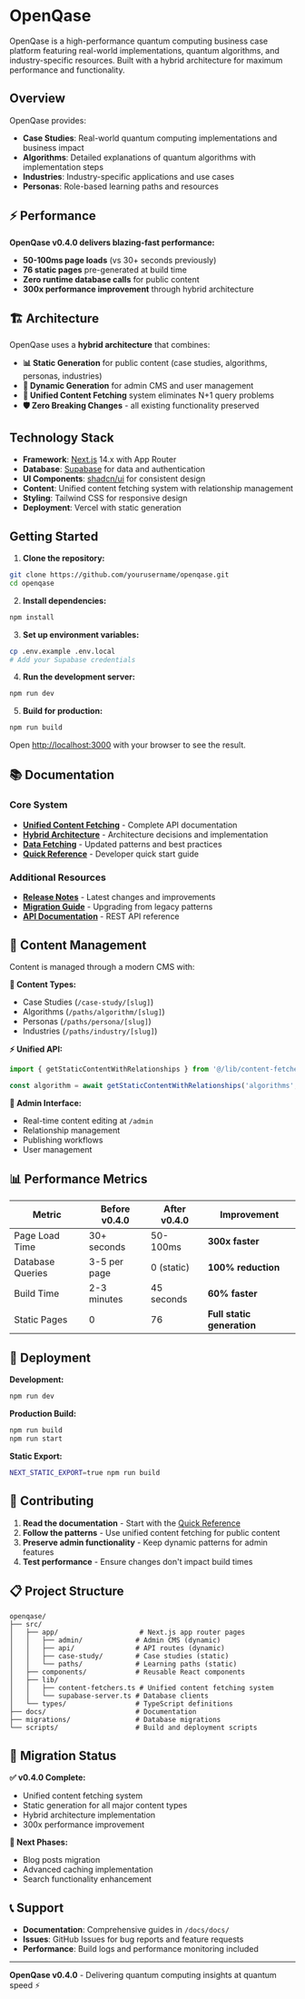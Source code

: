 # OpenQase

OpenQase is a high-performance quantum computing business case platform featuring real-world implementations, quantum algorithms, and industry-specific resources. Built with a hybrid architecture for maximum performance and functionality.

## Overview

OpenQase provides:
- **Case Studies**: Real-world quantum computing implementations and business impact
- **Algorithms**: Detailed explanations of quantum algorithms with implementation steps
- **Industries**: Industry-specific applications and use cases
- **Personas**: Role-based learning paths and resources

## ⚡ Performance

**OpenQase v0.4.0 delivers blazing-fast performance:**
- **50-100ms page loads** (vs 30+ seconds previously)
- **76 static pages** pre-generated at build time
- **Zero runtime database calls** for public content
- **300x performance improvement** through hybrid architecture

## 🏗️ Architecture

OpenQase uses a **hybrid architecture** that combines:

- **📊 Static Generation** for public content (case studies, algorithms, personas, industries)
- **🔄 Dynamic Generation** for admin CMS and user management
- **🚀 Unified Content Fetching** system eliminates N+1 query problems
- **🛡️ Zero Breaking Changes** - all existing functionality preserved

## Technology Stack

- **Framework**: [Next.js](https://nextjs.org) 14.x with App Router
- **Database**: [Supabase](https://supabase.com) for data and authentication
- **UI Components**: [shadcn/ui](https://ui.shadcn.com/) for consistent design
- **Content**: Unified content fetching system with relationship management
- **Styling**: Tailwind CSS for responsive design
- **Deployment**: Vercel with static generation

## Getting Started

1. **Clone the repository:**
```bash
git clone https://github.com/yourusername/openqase.git
cd openqase
```

2. **Install dependencies:**
```bash
npm install
```

3. **Set up environment variables:**
```bash
cp .env.example .env.local
# Add your Supabase credentials
```

4. **Run the development server:**
```bash
npm run dev
```

5. **Build for production:**
```bash
npm run build
```

Open [http://localhost:3000](http://localhost:3000) with your browser to see the result.

## 📚 Documentation

### Core System
- **[Unified Content Fetching](./docs/docs/unified-content-fetching.md)** - Complete API documentation
- **[Hybrid Architecture](./docs/docs/v040-hybrid-architecture.md)** - Architecture decisions and implementation
- **[Data Fetching](./docs/docs/data-fetching.md)** - Updated patterns and best practices
- **[Quick Reference](./docs/docs/v040-quick-reference.md)** - Developer quick start guide

### Additional Resources
- **[Release Notes](./docs/docs/release-notes.md)** - Latest changes and improvements
- **[Migration Guide](./docs/docs/data-fetching.md#migration-status)** - Upgrading from legacy patterns
- **[API Documentation](./docs/docs/api-documentation.md)** - REST API reference

## 🔧 Content Management

Content is managed through a modern CMS with:

**📝 Content Types:**
- Case Studies (`/case-study/[slug]`)
- Algorithms (`/paths/algorithm/[slug]`)
- Personas (`/paths/persona/[slug]`)
- Industries (`/paths/industry/[slug]`)

**⚡ Unified API:**
```typescript
import { getStaticContentWithRelationships } from '@/lib/content-fetchers';

const algorithm = await getStaticContentWithRelationships('algorithms', 'quantum-phase-estimation');
```

**🔄 Admin Interface:**
- Real-time content editing at `/admin`
- Relationship management
- Publishing workflows
- User management

## 📊 Performance Metrics

| Metric | Before v0.4.0 | After v0.4.0 | Improvement |
|--------|---------------|--------------|-------------|
| Page Load Time | 30+ seconds | 50-100ms | **300x faster** |
| Database Queries | 3-5 per page | 0 (static) | **100% reduction** |
| Build Time | 2-3 minutes | 45 seconds | **60% faster** |
| Static Pages | 0 | 76 | **Full static generation** |

## 🚀 Deployment

**Development:**
```bash
npm run dev
```

**Production Build:**
```bash
npm run build
npm run start
```

**Static Export:**
```bash
NEXT_STATIC_EXPORT=true npm run build
```

## 🤝 Contributing

1. **Read the documentation** - Start with the [Quick Reference](./docs/docs/v040-quick-reference.md)
2. **Follow the patterns** - Use unified content fetching for public content
3. **Preserve admin functionality** - Keep dynamic patterns for admin features
4. **Test performance** - Ensure changes don't impact build times

## 📋 Project Structure

```
openqase/
├── src/
│   ├── app/                    # Next.js app router pages
│   │   ├── admin/             # Admin CMS (dynamic)
│   │   ├── api/               # API routes (dynamic)
│   │   ├── case-study/        # Case studies (static)
│   │   └── paths/             # Learning paths (static)
│   ├── components/            # Reusable React components
│   ├── lib/
│   │   ├── content-fetchers.ts # Unified content fetching system
│   │   └── supabase-server.ts # Database clients
│   └── types/                 # TypeScript definitions
├── docs/                      # Documentation
├── migrations/                # Database migrations
└── scripts/                   # Build and deployment scripts
```

## 🔄 Migration Status

**✅ v0.4.0 Complete:**
- Unified content fetching system
- Static generation for all major content types
- Hybrid architecture implementation
- 300x performance improvement

**🔄 Next Phases:**
- Blog posts migration
- Advanced caching implementation
- Search functionality enhancement

## 📞 Support

- **Documentation**: Comprehensive guides in `/docs/docs/`
- **Issues**: GitHub Issues for bug reports and feature requests
- **Performance**: Build logs and performance monitoring included

---

**OpenQase v0.4.0** - Delivering quantum computing insights at quantum speed ⚡
